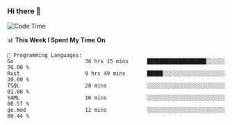 ### Hi there 👋

<!--
**CrazyCollin/crazycollin** is a ✨ _special_ ✨ repository because its `README.md` (this file) appears on your GitHub profile.

Here are some ideas to get you started:

- 🔭 I’m currently working on ...
- 🌱 I’m currently learning ...
- 👯 I’m looking to collaborate on ...
- 🤔 I’m looking for help with ...
- 💬 Ask me about ...
- 📫 How to reach me: ...
- 😄 Pronouns: ...
- ⚡ Fun fact: ...
-->

<!--START_SECTION:waka-->
![Code Time](http://img.shields.io/badge/Code%20Time-1%2C027%20hrs%2049%20mins-blue)

📊 **This Week I Spent My Time On** 

```text
💬 Programming Languages: 
Go                       36 hrs 15 mins      ███████████████████░░░░░░   76.00 % 
Rust                     9 hrs 49 mins       █████░░░░░░░░░░░░░░░░░░░░   20.60 % 
TSQL                     28 mins             ░░░░░░░░░░░░░░░░░░░░░░░░░   01.00 % 
YAML                     16 mins             ░░░░░░░░░░░░░░░░░░░░░░░░░   00.57 % 
go.mod                   12 mins             ░░░░░░░░░░░░░░░░░░░░░░░░░   00.44 % 
```


<!--END_SECTION:waka-->
